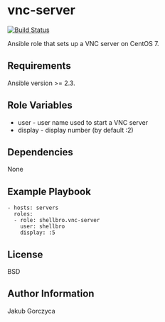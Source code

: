vnc-server
==========

[![Build Status](https://travis-ci.org/shellbro/ansible-role-vnc-server.svg?branch=master)](https://travis-ci.org/shellbro/ansible-role-vnc-server)

Ansible role that sets up a VNC server on CentOS 7.

Requirements
------------

Ansible version >= 2.3.

Role Variables
--------------

- user - user name used to start a VNC server
- display - display number (by default :2)

Dependencies
------------

None

Example Playbook
----------------

    - hosts: servers
      roles:
      - role: shellbro.vnc-server
        user: shellbro
        display: :5

License
-------

BSD

Author Information
------------------

Jakub Gorczyca
